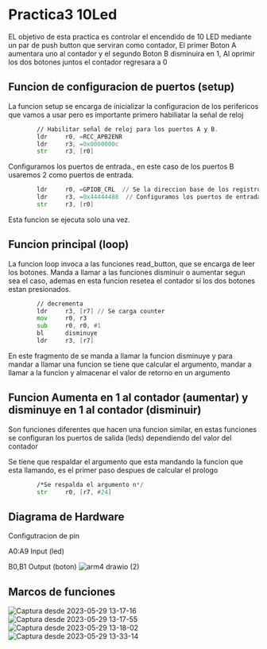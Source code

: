 # Practica3 10Led
EL objetivo de esta practica es controlar el encendido de 10 LED mediante un par de push button que serviran como contador, El primer Boton A aumentara uno al contador y el segundo Boton B disminuira en 1, Al oprimir los dos botones juntos el contador regresara a 0

## Funcion de configuracion de puertos (setup)
La funcion setup se encarga de inicializar la configuracion de los perifericos que vamos a usar pero es importante primero habiliatar la señal de reloj 
```asm
        // Habilitar señal de reloj para los puertos A y B.
        ldr     r0, =RCC_APB2ENR
        ldr     r3, =0x0000000c
        str     r3, [r0]
```
Configuramos los puertos de entrada., en este caso de los puertos B usaremos 2 como puertos de entrada.

```asm
        ldr     r0, =GPIOB_CRL  // Se la direccion base de los registros B
        ldr     r3, =0x44444488  // Configuramos los puertos de entrada B0 y B1
        str     r3, [r0]
```

Esta funcion se ejecuta solo una vez.

## Funcion principal (loop)
La funcion loop invoca a las funciones read_button, que se encarga de leer los botones.
Manda a llamar a las funciones disminuir o aumentar segun sea el caso, ademas en esta funcion resetea el contador sí los dos botones estan presionados.

```asm
        // decrementa
        ldr     r3, [r7] // Se carga counter
        mov     r0, r3
        sub     r0, r0, #1
        bl      disminuye
        ldr     r3, [r7]
```
En este fragmento de se manda a llamar la funcion disminuye y para mandar a llamar una funcion se tiene que calcular el argumento, mandar a llamar a la funcion y almacenar el valor de retorno en un argumento 


## Funcion  Aumenta en 1 al contador (aumentar) y disminuye en 1 al contador (disminuir)
Son funciones diferentes que hacen una funcion similar, en estas funciones se configuran los puertos de salida (leds) dependiendo del valor del contador 

Se tiene que respaldar el argumento que esta mandando la funcion que esta llamando, es el primer paso despues de calcular el prologo
```asm
        /*Se respalda el argumento n*/
        str     r0, [r7, #24]
```


## Diagrama de Hardware
Configutracion de pin

A0:A9 Input (led)

B0,B1 Output (boton)
![arm4 drawio (2)](https://github.com/Miguel-Rosario/10Led/assets/126648916/e587deef-19e2-4f6a-89a6-6d110a0ed9f7)

## Marcos de funciones
![Captura desde 2023-05-29 13-17-16](https://github.com/Miguel-Rosario/10Led/assets/126648916/a46f03b5-e238-4685-9bdc-6dd8e92143e4)
![Captura desde 2023-05-29 13-17-55](https://github.com/Miguel-Rosario/10Led/assets/126648916/0ac66c46-7fc0-4e39-b51a-8ba255fe75d1)
![Captura desde 2023-05-29 13-18-02](https://github.com/Miguel-Rosario/10Led/assets/126648916/ffe6c594-820c-42bd-aeb7-abfb432f3b2f)
![Captura desde 2023-05-29 13-33-14](https://github.com/Miguel-Rosario/10Led/assets/126648916/5229c77a-2390-47cc-8a47-16bf260cb109)





